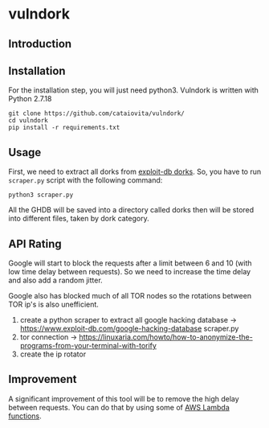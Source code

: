 # vulndork

## Introduction

## Installation

For the installation step, you will just need python3. Vulndork is written with Python 2.7.18

```
git clone https://github.com/cataiovita/vulndork/
cd vulndork
pip install -r requirements.txt
```

## Usage

First, we need to extract all dorks from [exploit-db dorks](https://www.exploit-db.com/google-hacking-database). So, you have to run ``scraper.py`` script with the following command:

``python3 scraper.py``

All the GHDB will be saved into a directory called dorks then will be stored into different files, taken by dork category. 

## API Rating

Google will start to block the requests after a limit between 6 and 10 (with low time delay between requests). So we need to increase the time delay and also add a random jitter.

Google also has blocked much of all TOR nodes so the rotations between TOR ip's is also unefficient.

1. create a python scraper to extract all google hacking database -> https://www.exploit-db.com/google-hacking-database	
scraper.py
2. tor connection -> https://linuxaria.com/howto/how-to-anonymize-the-programs-from-your-terminal-with-torify
3. create the ip rotator


## Improvement

A significant improvement of this tool will be to remove the high delay between requests. You can do that by using some of [AWS Lambda functions](https://aws.amazon.com/lambda/).
